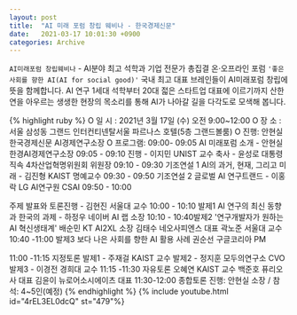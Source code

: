 ```yaml
---
layout: post
title:  "AI 미래 포럼 창립 웨비나 - 한국경제신문"
date:   2021-03-17 10:01:30 +0900
categories: Archive
---
```

`AI미래포럼 창립웨비나` - AI분야 최고 석학과 기업 전문가 총집결 온·오프라인 포럼
`'좋은 사회를 향한 AI(AI for social good)'` 국내 최고 대표 브레인들이 AI미래포럼 창립에 뜻을 함께합니다.
AI 연구 1세대 석학부터 20대 젋은 스타트업 대표에 이르기까지 산한연을 아우르는 생생한 현장의 목소리를 통해 AI가 나아갈 길을 다각도로 모색해 봅니다.

{% highlight ruby %}
O 일 시 : 2021년 3월 17일 (수) 오전 9:00​~12:00​
O 장 소 : 서울 삼성동 그랜드 인터컨티넨탈서울 파르나스 호텔(5층 그랜드볼룸)
O 진행: 안현실 한국경제신문 AI경제연구소장
O 프로그램:
09:00​ - 09:05​ 
AI 미래포럼 소개 - 안현실 한경AI경제연구소장
09:05​ - 09:10​ 
진행 - 이지민 UNIST 교수
축사 - 윤성로 대통령직속 4차산업혁명위원회 위원장
09:10​ - 09:30​ 
기조연설 1
AI의 과거, 현재, 그리고 미래 - 김진형 KAIST 명예교수
09:30​ - 09:50​ 
기조연설 2
글로벌 AI 연구트랜드 - 이홍락 LG AI연구원 CSAI
09:50​ - 10:00​ 

주제 발표와 토론진행 - 김현진 서울대 교수
10:00​ - 10:10​ 
발제1
 AI 연구의 최신 동향과 한국의 과제 - 하정우 네이버 AI 랩 소장
10:10​ - 10:40​ 
발제2 '연구개발자가 원하는 AI 혁신생태계'
 배순민 KT AI2XL 소장
 김태수 네오사피엔스 대표
곽노준 서울대 교수
10:40​ -11:00​
 발제3 보다 나은 사회를 향한 AI 활용 사례 
권순선 구글코리아 PM

11:00​ -11:15​ 
지정토론
 발제1 - 주재걸 KAIST 교수
 발제2 - 정지훈 모두의연구소 CVO
발제3 - 이경전 경희대 교수
11:15​ -11:30​ 
자유토론
 오혜연 KAIST 교수
 백준호 퓨리오사 대표
김윤이 뉴로어소시에이츠 대표
11:30​ -12:00​ 
종합토론
진행: 안현실 소장 / 참석: 4~5인(예정)
{% endhighlight %}
{% include youtube.html id="4rEL3EL0dcQ" st="479"%}  